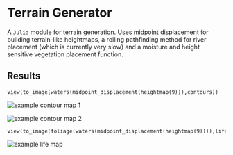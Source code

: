 # Terrain Generator

A `Julia` module for terrain generation. Uses midpoint displacement for
building terrain-like heightmaps, a rolling pathfinding method for
river placement (which is currently very slow) and a moisture and height
sensitive vegetation placement function.

## Results

```{julia}
view(to_image(waters(midpoint_displacement(heightmap(9))),contours))
```


![example contour map 1](http://xn--bta-yla.net/resources/images/2016-02-21-173654_1920x1080_scrot.png)

![example contour map 2](http://xn--bta-yla.net/resources/images/2016-02-21-172943_1920x1080_scrot.png)

```{julia}
view(to_image(foliage(waters(midpoint_displacement(heightmap(9)))),life))
```
![example life map](http://xn--bta-yla.net/resources/images/2016-02-22-024922_1920x1080_scrot.png)
